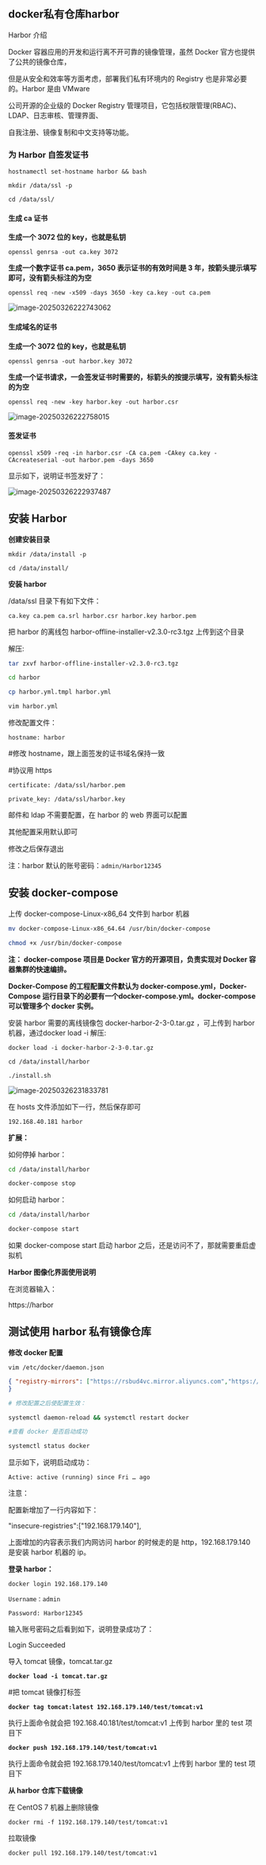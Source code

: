 ## docker私有仓库harbor

Harbor 介绍

Docker 容器应用的开发和运行离不开可靠的镜像管理，虽然 Docker 官方也提供了公共的镜像仓库，

但是从安全和效率等方面考虑，部署我们私有环境内的 Registry 也是非常必要的。Harbor 是由 VMware

公司开源的企业级的 Docker Registry 管理项目，它包括权限管理(RBAC)、LDAP、日志审核、管理界面、

自我注册、镜像复制和中文支持等功能。

### 为 Harbor 自签发证书

`hostnamectl set-hostname harbor && bash`

`mkdir /data/ssl -p`

`cd /data/ssl/`

#### **生成 ca 证书**

**生成一个 3072 位的 key，也就是私钥**

`openssl genrsa -out ca.key 3072`

**生成一个数字证书 ca.pem，3650 表示证书的有效时间是 3 年，按箭头提示填写即可，没有箭头标注的为空**

`openssl req -new -x509 -days 3650 -key ca.key -out ca.pem`

![image-20250326222743062](C:\Users\lenovo\AppData\Roaming\Typora\typora-user-images\image-20250326222743062.png)

#### **生成域名的证书**

**生成一个 3072 位的 key，也就是私钥**

`openssl genrsa -out harbor.key 3072`

**生成一个证书请求，一会签发证书时需要的，标箭头的按提示填写，没有箭头标注的为空**

`openssl req -new -key harbor.key -out harbor.csr`

![image-20250326222758015](C:\Users\lenovo\AppData\Roaming\Typora\typora-user-images\image-20250326222758015.png)

#### **签发证书**

`openssl x509 -req -in harbor.csr -CA ca.pem -CAkey ca.key -CAcreateserial -out harbor.pem -days 3650`

显示如下，说明证书签发好了：

![image-20250326222937487](C:\Users\lenovo\AppData\Roaming\Typora\typora-user-images\image-20250326222937487.png)

## **安装 Harbor**

**创建安装目录**

`mkdir /data/install -p`

`cd /data/install/`

**安装 harbor**

/data/ssl 目录下有如下文件：

`ca.key ca.pem ca.srl harbor.csr harbor.key harbor.pem`

把 harbor 的离线包 harbor-offline-installer-v2.3.0-rc3.tgz 上传到这个目录

解压:

```bash
tar zxvf harbor-offline-installer-v2.3.0-rc3.tgz

cd harbor

cp harbor.yml.tmpl harbor.yml

vim harbor.yml
```

修改配置文件：

`hostname: harbor `

\#修改 hostname，跟上面签发的证书域名保持一致

\#协议用 https

`certificate: /data/ssl/harbor.pem`

`private_key: /data/ssl/harbor.key`

邮件和 ldap 不需要配置，在 harbor 的 web 界面可以配置

其他配置采用默认即可

修改之后保存退出

注：harbor 默认的账号密码：`admin/Harbor12345`

## 安装 docker-compose

上传 docker-compose-Linux-x86_64 文件到 harbor 机器

```bash
mv docker-compose-Linux-x86_64.64 /usr/bin/docker-compose

chmod +x /usr/bin/docker-compose
```

**注： docker-compose 项目是 Docker 官方的开源项目，负责实现对 Docker 容器集群的快速编排。**

**Docker-Compose 的工程配置文件默认为 docker-compose.yml，Docker-Compose 运行目录下的必要有一个docker-compose.yml。docker-compose 可以管理多个 docker 实例。**

安装 harbor 需要的离线镜像包 docker-harbor-2-3-0.tar.gz ，可上传到 harbor 机器，通过docker load -i 解压:

`docker load -i docker-harbor-2-3-0.tar.gz`

`cd /data/install/harbor`

`./install.sh`

![image-20250326231833781](C:\Users\lenovo\AppData\Roaming\Typora\typora-user-images\image-20250326231833781.png)

在 hosts 文件添加如下一行，然后保存即可

`192.168.40.181 harbor`



**扩展：**

如何停掉 harbor：

```bash
cd /data/install/harbor

docker-compose stop 
```

如何启动 harbor：

```bash
cd /data/install/harbor

docker-compose start
```

如果 docker-compose start 启动 harbor 之后，还是访问不了，那就需要重启虚拟机

**Harbor 图像化界面使用说明** 

在浏览器输入：

https://harbor

## **测试使用 harbor 私有镜像仓库** 

**修改 docker 配置**

`vim /etc/docker/daemon.json`

```json
{ "registry-mirrors": ["https://rsbud4vc.mirror.aliyuncs.com","https://registry.docker-cn.com","https://docker.mirrors.ustc.edu.cn","https://dockerhub.azk8s.cn","http://hub-mirror.c.163.com"],"insecure-registries":  ["192.168.179.140","harbor"]
}
```

```bash
# 修改配置之后使配置生效：

systemctl daemon-reload && systemctl restart docker

#查看 docker 是否启动成功

systemctl status docker
```

显示如下，说明启动成功：

`Active: active (running) since Fri … ago`

注意：

配置新增加了一行内容如下：

"insecure-registries":["192.168.179.140"], 

上面增加的内容表示我们内网访问 harbor 的时候走的是 http，192.168.179.140 是安装 harbor 机器的 ip。

**登录 harbor：**

`docker login 192.168.179.140`

`Username：admin`

`Password: Harbor12345`

输入账号密码之后看到如下，说明登录成功了：

Login Succeeded

导入 tomcat 镜像，tomcat.tar.gz

**`docker load -i tomcat.tar.gz`**

\#把 tomcat 镜像打标签

**`docker tag tomcat:latest 192.168.179.140/test/tomcat:v1`**

执行上面命令就会把 192.168.40.181/test/tomcat:v1 上传到 harbor 里的 test 项目下

**`docker push 192.168.179.140/test/tomcat:v1`**

执行上面命令就会把 192.168.179.140/test/tomcat:v1 上传到 harbor 里的 test 项目下

**从 harbor 仓库下载镜像** 

在 CentOS 7 机器上删除镜像

`docker rmi -f 1192.168.179.140/test/tomcat:v1`

拉取镜像

`docker pull 192.168.179.140/test/tomcat:v1`